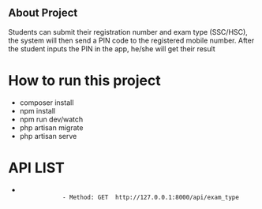 

## About Project

Students can submit their registration number and exam type (SSC/HSC), the system will then send a PIN code to the registered mobile number. After the student inputs the PIN in the app, he/she will get their result

<h1>How to run this project</h1>
<ul>
    <li>composer install</li>
    <li>npm install</li>
    <li>npm run dev/watch</li>
    <li>php artisan migrate</li>
    <li>php artisan serve</li>
</ul>

<h1>API LIST</h1>
<ul>
    <li>
        <code>
            - Method: GET  http://127.0.0.1:8000/api/exam_type
        </code>
    </li>
</ul>
